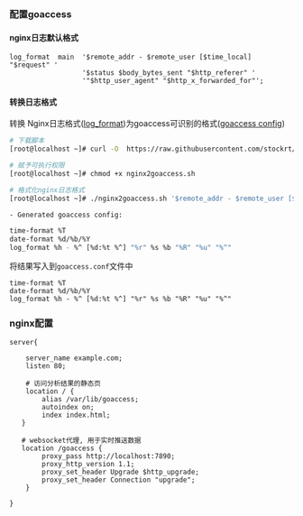 ### 配置goaccess



#### nginx日志默认格式

```nginx
log_format  main  '$remote_addr - $remote_user [$time_local] "$request" '
                  '$status $body_bytes_sent "$http_referer" '
                  '"$http_user_agent" "$http_x_forwarded_for"';
```



#### 转换日志格式

转换 Nginx日志格式([log_format](http://nginx.org/en/docs/http/ngx_http_log_module.html))为goaccess可识别的格式([goaccess config](https://goaccess.io/man))

```bash
# 下载脚本
[root@localhost ~]# curl -O  https://raw.githubusercontent.com/stockrt/nginx2goaccess/master/nginx2goaccess.sh

# 赋予可执行权限
[root@localhost ~]# chmod +x nginx2goaccess.sh

# 格式化nginx日志格式
[root@localhost ~]# ./nginx2goaccess.sh '$remote_addr - $remote_user [$time_local] "$request" $status $body_bytes_sent "$http_referer" "$http_user_agent" "$http_x_forwarded_for"'

- Generated goaccess config:

time-format %T
date-format %d/%b/%Y
log_format %h - %^ [%d:%t %^] "%r" %s %b "%R" "%u" "%^"

```

将结果写入到`goaccess.conf`文件中

```
time-format %T
date-format %d/%b/%Y
log_format %h - %^ [%d:%t %^] "%r" %s %b "%R" "%u" "%^"
```



### nginx配置
```
server{

    server_name example.com;
    listen 80;

    # 访问分析结果的静态页
    location / {
        alias /var/lib/goaccess;
        autoindex on;
        index index.html;
   }

   # websocket代理, 用于实时推送数据
   location /goaccess {
        proxy_pass http://localhost:7890;
        proxy_http_version 1.1;
        proxy_set_header Upgrade $http_upgrade;
        proxy_set_header Connection "upgrade";
    }

}
```